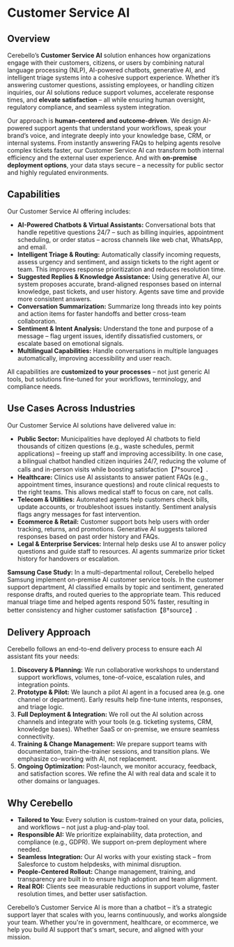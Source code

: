 # Customer Service AI

## Overview

Cerebello’s **Customer Service AI** solution enhances how organizations engage with their customers, citizens, or users by combining natural language processing (NLP), AI-powered chatbots, generative AI, and intelligent triage systems into a cohesive support experience. Whether it’s answering customer questions, assisting employees, or handling citizen inquiries, our AI solutions reduce support volumes, accelerate response times, and **elevate satisfaction** – all while ensuring human oversight, regulatory compliance, and seamless system integration.

Our approach is **human-centered and outcome-driven**. We design AI-powered support agents that understand your workflows, speak your brand’s voice, and integrate deeply into your knowledge base, CRM, or internal systems. From instantly answering FAQs to helping agents resolve complex tickets faster, our Customer Service AI can transform both internal efficiency and the external user experience. And with **on-premise deployment options**, your data stays secure – a necessity for public sector and highly regulated environments.

## Capabilities

Our Customer Service AI offering includes:

- **AI-Powered Chatbots & Virtual Assistants:** Conversational bots that handle repetitive questions 24/7 – such as billing inquiries, appointment scheduling, or order status – across channels like web chat, WhatsApp, and email.
- **Intelligent Triage & Routing:** Automatically classify incoming requests, assess urgency and sentiment, and assign tickets to the right agent or team. This improves response prioritization and reduces resolution time.
- **Suggested Replies & Knowledge Assistance:** Using generative AI, our system proposes accurate, brand-aligned responses based on internal knowledge, past tickets, and user history. Agents save time and provide more consistent answers.
- **Conversation Summarization:** Summarize long threads into key points and action items for faster handoffs and better cross-team collaboration.
- **Sentiment & Intent Analysis:** Understand the tone and purpose of a message – flag urgent issues, identify dissatisfied customers, or escalate based on emotional signals.
- **Multilingual Capabilities:** Handle conversations in multiple languages automatically, improving accessibility and user reach.

All capabilities are **customized to your processes** – not just generic AI tools, but solutions fine-tuned for your workflows, terminology, and compliance needs.

## Use Cases Across Industries

Our Customer Service AI solutions have delivered value in:

- **Public Sector:** Municipalities have deployed AI chatbots to field thousands of citizen questions (e.g., waste schedules, permit applications) – freeing up staff and improving accessibility. In one case, a bilingual chatbot handled citizen inquiries 24/7, reducing the volume of calls and in-person visits while boosting satisfaction【7†source】.
- **Healthcare:** Clinics use AI assistants to answer patient FAQs (e.g., appointment times, insurance questions) and route clinical requests to the right teams. This allows medical staff to focus on care, not calls.
- **Telecom & Utilities:** Automated agents help customers check bills, update accounts, or troubleshoot issues instantly. Sentiment analysis flags angry messages for fast intervention.
- **Ecommerce & Retail:** Customer support bots help users with order tracking, returns, and promotions. Generative AI suggests tailored responses based on past order history and FAQs.
- **Legal & Enterprise Services:** Internal help desks use AI to answer policy questions and guide staff to resources. AI agents summarize prior ticket history for handovers or escalation.

**Samsung Case Study:** In a multi-departmental rollout, Cerebello helped Samsung implement on-premise AI customer service tools. In the customer support department, AI classified emails by topic and sentiment, generated response drafts, and routed queries to the appropriate team. This reduced manual triage time and helped agents respond 50% faster, resulting in better consistency and higher customer satisfaction【8†source】.

## Delivery Approach

Cerebello follows an end-to-end delivery process to ensure each AI assistant fits your needs:

1. **Discovery & Planning:** We run collaborative workshops to understand support workflows, volumes, tone-of-voice, escalation rules, and integration points.
2. **Prototype & Pilot:** We launch a pilot AI agent in a focused area (e.g. one channel or department). Early results help fine-tune intents, responses, and triage logic.
3. **Full Deployment & Integration:** We roll out the AI solution across channels and integrate with your tools (e.g. ticketing systems, CRM, knowledge bases). Whether SaaS or on-premise, we ensure seamless connectivity.
4. **Training & Change Management:** We prepare support teams with documentation, train-the-trainer sessions, and transition plans. We emphasize co-working with AI, not replacement.
5. **Ongoing Optimization:** Post-launch, we monitor accuracy, feedback, and satisfaction scores. We refine the AI with real data and scale it to other domains or languages.

## Why Cerebello

- **Tailored to You:** Every solution is custom-trained on your data, policies, and workflows – not just a plug-and-play tool.
- **Responsible AI:** We prioritize explainability, data protection, and compliance (e.g., GDPR). We support on-prem deployment where needed.
- **Seamless Integration:** Our AI works with your existing stack – from Salesforce to custom helpdesks, with minimal disruption.
- **People-Centered Rollout:** Change management, training, and transparency are built in to ensure high adoption and team alignment.
- **Real ROI:** Clients see measurable reductions in support volume, faster resolution times, and better user satisfaction.

Cerebello’s Customer Service AI is more than a chatbot – it’s a strategic support layer that scales with you, learns continuously, and works alongside your team. Whether you're in government, healthcare, or ecommerce, we help you build AI support that's smart, secure, and aligned with your mission.
